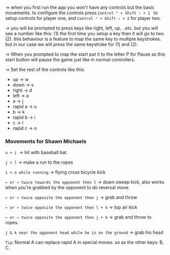 
→ when you first run the app you won't have any controls but the basic movements. to configure the controls press `Control ⌃ + Shift ⇧ + 1 ` to setup controls for player one, and `Control ⌃ + Shift ⇧ + 2` for player two. 

→ you will be prompted to press keys like right, left, up, ..etc. but you will see a number like this: (1) the first time you setup a key then it will go to two (2). this behaviour is a feature to map the same key to multiple keystrokes. but in our case we will press the same keystroke for (1) and (2). 

→ When you prompted to map the start put it to the letter P for Pause as this start button will pause the game just like in normal controllers. 

→ Set the rest of the controls like this: 

- up → w
- down → s
- right → d
- left → a
- a → j
- rapid a → u
- b → k
- rapid b → i
- c → l 
- rapid c → o 

### Movements for Shawn Michaels

`u + i `→ hit with baseball bat. 

`j + l` → make a run to the ropes

`i + o while running` → flying cross bicycle kick

`← or → twice towards the opponent then l` → down sweep kick, also works when you're grabbed by the opponent to do reversal move.

`← or → twice opposite the opponent then j` → grab and throw

`← or → twice opposite the opponent then l + k`  → top air kick

`← or → twice opposite the opponent then j + k`  → grab and throw to ropes.

`j & k near the opponent head while he is on the ground` → grab his head 

`Tip`: Normal A can replace rapid A in special moves. so as the other keys: B, C. 


